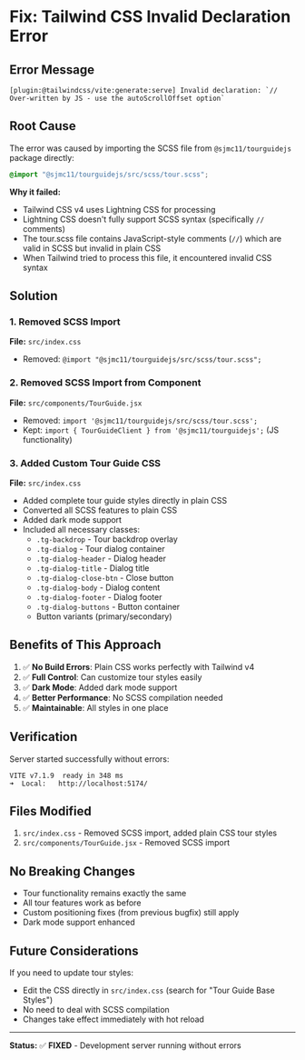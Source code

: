 # Fix: Tailwind CSS Invalid Declaration Error

## Error Message
```
[plugin:@tailwindcss/vite:generate:serve] Invalid declaration: `// Over-written by JS - use the autoScrollOffset option`
```

## Root Cause
The error was caused by importing the SCSS file from `@sjmc11/tourguidejs` package directly:
```css
@import "@sjmc11/tourguidejs/src/scss/tour.scss";
```

**Why it failed:**
- Tailwind CSS v4 uses Lightning CSS for processing
- Lightning CSS doesn't fully support SCSS syntax (specifically `//` comments)
- The tour.scss file contains JavaScript-style comments (`//`) which are valid in SCSS but invalid in plain CSS
- When Tailwind tried to process this file, it encountered invalid CSS syntax

## Solution

### 1. Removed SCSS Import
**File:** `src/index.css`
- Removed: `@import "@sjmc11/tourguidejs/src/scss/tour.scss";`

### 2. Removed SCSS Import from Component
**File:** `src/components/TourGuide.jsx`
- Removed: `import '@sjmc11/tourguidejs/src/scss/tour.scss';`
- Kept: `import { TourGuideClient } from '@sjmc11/tourguidejs';` (JS functionality)

### 3. Added Custom Tour Guide CSS
**File:** `src/index.css`
- Added complete tour guide styles directly in plain CSS
- Converted all SCSS features to plain CSS
- Added dark mode support
- Included all necessary classes:
  - `.tg-backdrop` - Tour backdrop overlay
  - `.tg-dialog` - Tour dialog container
  - `.tg-dialog-header` - Dialog header
  - `.tg-dialog-title` - Dialog title
  - `.tg-dialog-close-btn` - Close button
  - `.tg-dialog-body` - Dialog content
  - `.tg-dialog-footer` - Dialog footer
  - `.tg-dialog-buttons` - Button container
  - Button variants (primary/secondary)

## Benefits of This Approach

1. ✅ **No Build Errors**: Plain CSS works perfectly with Tailwind v4
2. ✅ **Full Control**: Can customize tour styles easily
3. ✅ **Dark Mode**: Added dark mode support
4. ✅ **Better Performance**: No SCSS compilation needed
5. ✅ **Maintainable**: All styles in one place

## Verification

Server started successfully without errors:
```
VITE v7.1.9  ready in 348 ms
➜  Local:   http://localhost:5174/
```

## Files Modified

1. `src/index.css` - Removed SCSS import, added plain CSS tour styles
2. `src/components/TourGuide.jsx` - Removed SCSS import

## No Breaking Changes

- Tour functionality remains exactly the same
- All tour features work as before
- Custom positioning fixes (from previous bugfix) still apply
- Dark mode support enhanced

## Future Considerations

If you need to update tour styles:
- Edit the CSS directly in `src/index.css` (search for "Tour Guide Base Styles")
- No need to deal with SCSS compilation
- Changes take effect immediately with hot reload

---

**Status:** ✅ **FIXED** - Development server running without errors
